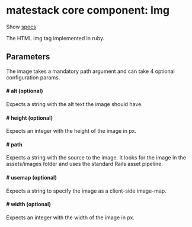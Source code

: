 # matestack core component: Img

Show [specs](/spec/usage/components/icon_spec.rb)

The HTML img tag implemented in ruby.

## Parameters

The image takes a mandatory path argument and can take 4 optional configuration params.

#### # alt (optional)
Expects a string with the alt text the image should have.

#### # height (optional)
Expects an integer with the height of the image in px.

#### # path
Expects a string with the source to the image. It looks for the image in the assets/images folder and uses the standard Rails asset pipeline.

#### # usemap (optional)
Expects a string to specify the image as a client-side image-map.

#### # width (optional)
Expects an integer with the width of the image in px.
